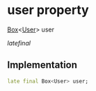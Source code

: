 


# user property







[Box](https://pub.dev/documentation/hive/2.2.3/hive/Box-class.html)&lt;[User](../../models_user_user_info/User-class.md)> user
  
_<span class="feature">late</span><span class="feature">final</span>_






## Implementation

```dart
late final Box<User> user;
```







